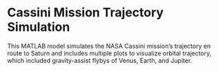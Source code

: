 # Cassini Mission Trajectory Simulation
This MATLAB model simulates the NASA Cassini mission’s trajectory en route to Saturn and includes multiple plots to visualize orbital trajectory, which included gravity-assist flybys of Venus, Earth, and Jupiter.
